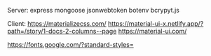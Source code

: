 Server:
express
mongoose
jsonwebtoken
botenv
bcrypyt.js

Client:
https://materializecss.com/
https://material-ui-x.netlify.app/?path=/story/1-docs-2-columns--page
https://material-ui.com/

https://fonts.google.com/?standard-styles=